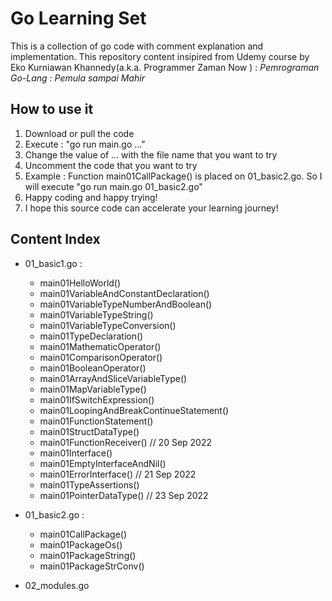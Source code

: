 # Go Learning Set
This is a collection of go code with comment explanation and implementation.
This repository content insipired from Udemy course by Eko Kurniawan Khannedy(a.k.a. Programmer Zaman Now ) : *Pemrograman Go-Lang : Pemula sampai Mahir*
## How to use it
1. Download or pull the code
1. Execute : "go run main.go ..."
1. Change the value of ... with the file name that you want to try 
1. Uncomment the code that you want to try
1. Example : Function main01CallPackage() is placed on 01_basic2.go. So I will execute "go run main.go 01_basic2.go"
1. Happy coding and happy trying!
1. I hope this source code can accelerate your learning journey!
## Content Index
- 01_basic1.go :
    - main01HelloWorld()
    - main01VariableAndConstantDeclaration()
    - main01VariableTypeNumberAndBoolean()
    - main01VariableTypeString()
    - main01VariableTypeConversion()
    - main01TypeDeclaration()
    - main01MathematicOperator()
    - main01ComparisonOperator()
    - main01BooleanOperator()
    - main01ArrayAndSliceVariableType()
    - main01MapVariableType()
    - main01IfSwitchExpression()
    - main01LoopingAndBreakContinueStatement()
    - main01FunctionStatement()
    - main01StructDataType()
    - main01FunctionReceiver() // 20 Sep 2022
    - main01Interface()
    - main01EmptyInterfaceAndNil()
	- main01ErrorInterface() // 21 Sep 2022
	- main01TypeAssertions()
	- main01PointerDataType() // 23 Sep 2022
- 01_basic2.go :
	- main01CallPackage()
	- main01PackageOs()
	- main01PackageString()
	- main01PackageStrConv()



- 02_modules.go
